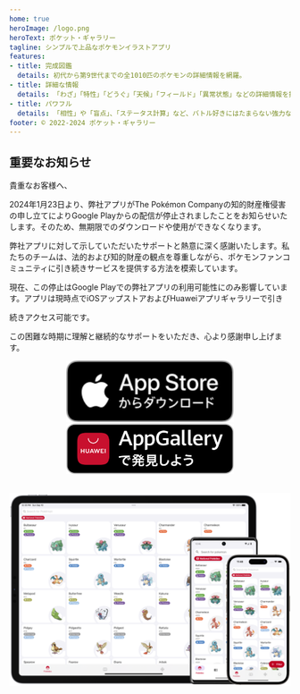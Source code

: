 ```yaml
---
home: true
heroImage: /logo.png
heroText: ポケット・ギャラリー
tagline: シンプルで上品なポケモンイラストアプリ
features:
- title: 完成図鑑
  details: 初代から第9世代までの全1010匹のポケモンの詳細情報を網羅。
- title: 詳細な情報
  details: 「わざ」「特性」「どうぐ」「天候」「フィールド」「異常状態」などの詳細情報を提供します。
- title: パワフル
  details: 「相性」や「盲点」、「ステータス計算」など、バトル好きにはたまらない強力な機能。
footer: © 2022-2024 ポケット・ギャラリー
---
```


## 重要なお知らせ
貴重なお客様へ、

2024年1月23日より、弊社アプリがThe Pokémon Companyの知的財産権侵害の申し立てによりGoogle Playからの配信が停止されましたことをお知らせいたします。そのため、無期限でのダウンロードや使用ができなくなります。

弊社アプリに対して示していただいたサポートと熱意に深く感謝いたします。私たちのチームは、法的および知的財産の観点を尊重しながら、ポケモンファンコミュニティに引き続きサービスを提供する方法を模索しています。

現在、この停止はGoogle Playでの弊社アプリの利用可能性にのみ影響しています。アプリは現時点でiOSアップストアおよびHuaweiアプリギャラリーで引き

続きアクセス可能です。

この困難な時期に理解と継続的なサポートをいただき、心より感謝申し上げます。

<a href="https://apps.apple.com/us/app/pocket-gallery-app/id6464266038">
<div align="center">
<img src="../.vuepress/public/app-store-badge-jp.svg" alt="hero" style="width: 300px;"/>
</div>
</a>

<!-- <a href="https://play.google.com/store/apps/details?id=com.eurekaffeine.pokedex">
<div align="center">
<img src="../.vuepress/public/google-play-badge-ja.png" alt="hero" style="width: 300px;"/>
</div>
</a> -->

<a href="https://url.cloud.huawei.com/nlFEFYg8Cc?shareTo=qrcode">
<div align="center">
<img src="../.vuepress/public/app-gallery-badge-jp.svg" alt="hero" style="width: 300px;"/>
</div>
</a>

\
![hero](../.vuepress/public/hero.png)